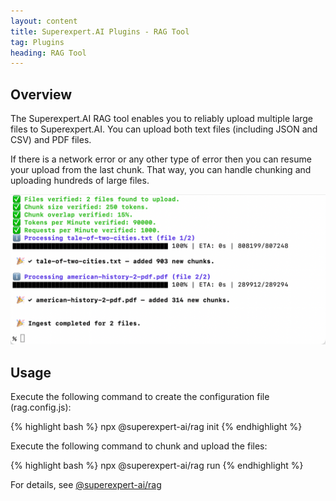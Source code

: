 ```yaml
---
layout: content
title: Superexpert.AI Plugins - RAG Tool
tag: Plugins
heading: RAG Tool
---
```


<article>
<h2 class="font-bold text-2xl">Overview</h2>
<p>
The Superexpert.AI RAG tool enables you to reliably upload multiple large files to Superexpert.AI. You can upload  
both text files (including JSON and CSV) and PDF files.
</p>
<p>
If there is a network error or any other type of error then you can resume your upload from the last chunk. That
way, you can handle chunking and uploading hundreds of large files.
</p>

<img src="./rag.png" />

<h2 class="font-bold text-2xl">Usage</h2>
<p class="py-4">
Execute the following command to create the configuration file (rag.config.js):
</p>
{% highlight bash %}
npx @superexpert-ai/rag init
{% endhighlight %}

<p class="py-4">
Execute the following command to chunk and upload the files:
</p>
{% highlight bash %}
npx @superexpert-ai/rag run
{% endhighlight %}



<p>
For details, see <a href="https://www.npmjs.com/package/@superexpert-ai/rag">@superexpert-ai/rag</a>
</p>
</article>

